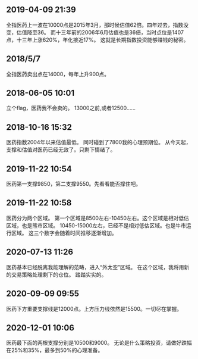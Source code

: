 ## 2019-04-09 21:39 

全指医药上一波在10000点是2015年3月，那时候估值62倍。四年过去，指数没变，估值降至36。
而十三年前的2006年6月估值也是36倍，当时点位是1407点，十三年上涨620%，年化接近17%。
这就是长期指数投资能够赚钱的秘密。   

## 2018/5/7

  全指医药卖出点在14000，每年上升900点。

## 2018-06-05 10:01 

  立个flag，医药我不会卖的。
  13000之前,或者12500......

##  2018-10-16 15:32 

  医药指数2004年以来估值最低。 同时碰到了7800我的心理预期位。 从今天起，支撑和估值对医药已经无效了。只剩下情绪了。


## 2019-11-22 10:54

 医药第一支撑9850，第二支撑9550。先看看能否撑住吧。


 ## 2019-11-22 10:58 

 医药分为两个区域。
第一个区域是8500左右-10450左右。这个区域是相对低估区域，也是熊市区域。
10450-15000左右，已经不是相对低估区域。也是牛市运行区域。
这三个数字会随着时间推移逐渐增加。   

##   2020-07-13 11:26

医药基本已经脱离我能理解的范畴，进入“外太空”区域。
在这个区域，我将用新的交易策略处理剩下的仓位。
踏踏实实的。  

##  2020-09-09 09:55

医药下方重要支撑线是12000点。上方压力线依然是15500。一切尽在掌握。

##  2020-12-01 10:06

医药最下面的两根支撑分别是10500和9000。
无论是什么策略投资，请做好跌幅在25%和35%，最多到50%的心理准备。